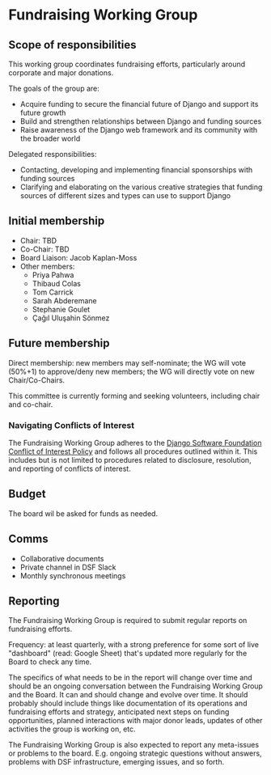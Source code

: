 # Fundraising Working Group

## Scope of responsibilities

This working group coordinates fundraising efforts, particularly around corporate and major donations.

The goals of the group are:

- Acquire funding to secure the financial future of Django and support its future growth
- Build and strengthen relationships between Django and funding sources
- Raise awareness of the Django web framework and its community with the broader world

Delegated responsibilities:

- Contacting, developing and implementing financial sponsorships with funding sources
- Clarifying and elaborating on the various creative strategies that funding sources of different sizes and types can use to support Django


## Initial membership

- Chair: TBD
- Co-Chair: TBD
- Board Liaison: Jacob Kaplan-Moss
- Other members:
  - Priya Pahwa
  - Thibaud Colas
  - Tom Carrick
  - Sarah Abderemane
  - Stephanie Goulet
  - Çağıl Uluşahin Sönmez


## Future membership

Direct membership: new members may self-nominate; the WG will vote (50%+1) to approve/deny new members; the WG will directly vote on new Chair/Co-Chairs.

This committee is currently forming and seeking volunteers, including chair and co-chair. 

### Navigating Conflicts of Interest
The Fundraising Working Group adheres to the [Django Software Foundation Conflict of Interest Policy](https://www.djangoproject.com/foundation/conflict-of-interest/) and follows all procedures outlined within it. This includes but is not limited to procedures related to disclosure, resolution, and reporting of conflicts of interest. 

## Budget

The board wil be asked for funds as needed.

## Comms

- Collaborative documents
- Private channel in DSF Slack
- Monthly synchronous meetings


## Reporting

The Fundraising Working Group is required to submit regular reports on fundraising efforts. 

Frequency: at least quarterly, with a strong preference for some sort of live "dashboard" (read: Google Sheet) that's updated more regularly for the Board to check any time. 

The specifics of what needs to be in the report will change over time and should be an ongoing conversation between the Fundraising Working Group and the Board. It can and should change and evolve over time. It should probably should include things like documentation of its operations and fundraising efforts and strategy, anticipated next steps on funding opportunities, planned interactions with major donor leads, updates of other activities the group is working on, etc.

The Fundraising Working Group is also expected to report any meta-issues or problems to the board. E.g. ongoing strategic questions without answers, problems with DSF infrastructure, emerging issues, and so forth. 

